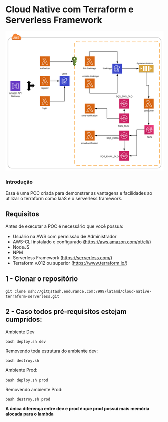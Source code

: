 # Cloud Native com Terraform e Serverless Framework


![AWS](aws.png)

### Introdução

Essa é uma POC criada para demonstrar as vantagens e facilidades ao utilizar o terraform como IaaS e o serverless framework.

## Requisitos 

Antes de executar a POC é necessário que você possua:


- Usuário na AWS com permissão de Administrador
- AWS-CLI instalado e configurado (https://aws.amazon.com/pt/cli/)
- NodeJS 
- NPM 
- Serverless Framework (https://serverless.com/)
- Terraform v.012 ou superior (https://www.terraform.io/)

## 1 - Clonar o repositório

``` 
git clone ssh://git@stash.endurance.com:7999/latamd/cloud-native-terraform-serverless.git
```


## 2 - Caso todos pré-requisitos estejam cumpridos:

Ambiente Dev

```command
bash deploy.sh dev
```

Removendo toda estrutura do ambiente dev:

```super_user
bash destroy.sh
```

Ambiente Prod:

```custom_prefix(mysql>)
bash deploy.sh prod
```

Removendo ambiente Prod: 

```custom_prefix(mysql>)
bash destroy.sh prod
``` 
**A única diferença entre dev e prod é que prod possui mais memória alocada para o lambda**